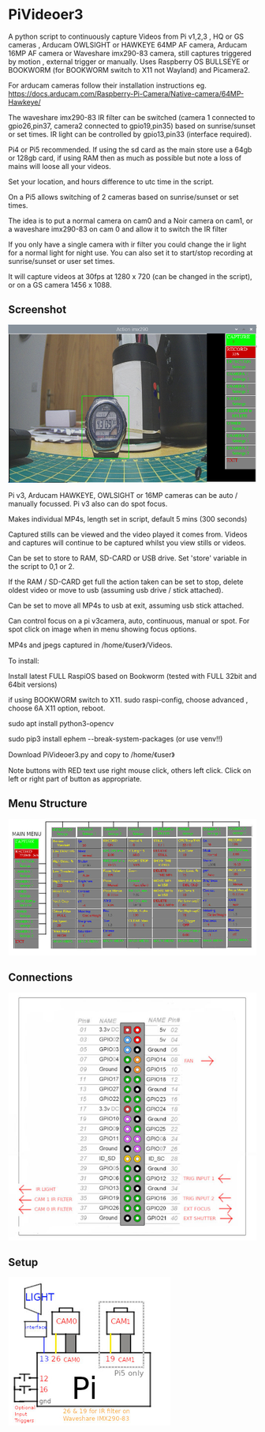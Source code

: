 # PiVideoer3


A python script to continuously capture Videos from Pi v1,2,3 , HQ or GS cameras , Arducam OWLSIGHT or HAWKEYE 64MP AF camera, Arducam 16MP AF camera or Waveshare imx290-83 camera, still captures triggered by motion , external trigger or manually. 
Uses Raspberry OS BULLSEYE or BOOKWORM (for BOOKWORM switch to X11 not Wayland) and Picamera2.

For arducam cameras follow their installation instructions eg. https://docs.arducam.com/Raspberry-Pi-Camera/Native-camera/64MP-Hawkeye/

The waveshare imx290-83 IR filter can be switched (camera 1 connected to gpio26,pin37, camera2 connected to gpio19,pin35) based on sunrise/sunset or set times. IR light can be controlled by gpio13,pin33 (interface required). 

Pi4 or Pi5 recommended. If using the sd card as the main store use a 64gb or 128gb card, if using RAM then as much as possible but note a loss of mains 
will loose all your videos.

Set your location, and hours difference to utc time in the script.

On a Pi5 allows switching of 2 cameras based on sunrise/sunset or set times.

The idea is to put a normal camera on cam0 and a Noir camera on cam1, or a waveshare imx290-83 on cam 0 and allow it to switch the IR filter

If you only have a single camera with ir filter you could change the ir light for a normal light for night use. You can also set it to start/stop recording at sunrise/sunset or user set times.

It will capture videos at 30fps at 1280 x 720 (can be changed in the script), or on a GS camera 1456 x 1088.

## Screenshot

![screenshot](screenshot.jpg)

Pi v3, Arducam HAWKEYE, OWLSIGHT or 16MP cameras can be auto / manually focussed. Pi v3 also can do spot focus.

Makes individual MP4s, length set in script, default 5 mins (300 seconds)

Captured stills can be viewed and the video played it comes from. Videos and captures will continue to be captured whilst you view stills or videos.

Can be set to store to RAM, SD-CARD or USB drive. Set 'store' variable in the script to 0,1 or 2.

If the RAM / SD-CARD get full the action taken can be set to stop, delete oldest video or move to usb (assuming usb drive / stick attached).

Can be set to move all MP4s to usb at exit, assuming usb stick attached.

Can control focus on a pi v3camera, auto, continuous,  manual or spot. For spot click on image when in menu showing focus options.

MP4s and jpegs captured in /home/《user》/Videos. 

To install:

Install latest FULL RaspiOS based on Bookworm (tested with FULL 32bit and 64bit versions)

if using BOOKWORM switch to X11. sudo raspi-config, choose advanced , choose 6A X11 option, reboot.

sudo apt install python3-opencv

sudo pip3 install ephem --break-system-packages (or use venv!!)

Download PiVideoer3.py and copy to /home/《user》

Note buttons with RED text use right mouse click, others left click. Click on left or right part of button as appropriate.

## Menu Structure

![Menu Structure](menu_structure.jpg)

## Connections

![connections](CONNECTIONS.jpg)

## Setup

![Setup](setup.jpg)


